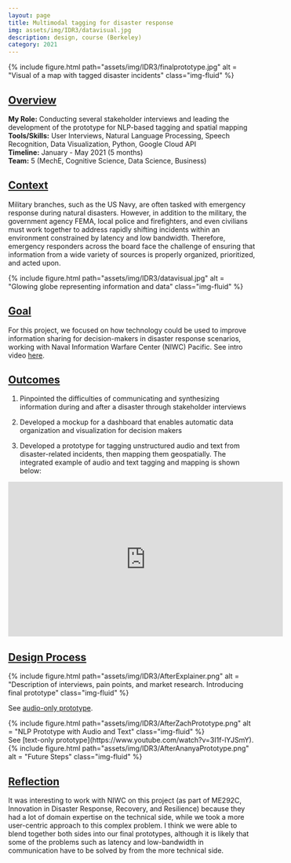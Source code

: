 ```yaml
---
layout: page
title: Multimodal tagging for disaster response
img: assets/img/IDR3/datavisual.jpg
description: design, course (Berkeley)
category: 2021
---
```

<div class="row">
    <div class="w-50 p-3" style="margin:auto">
        {% include figure.html path="assets/img/IDR3/finalprototype.jpg" alt = "Visual of a map with tagged disaster incidents" class="img-fluid" %}
    </div>
</div>

## <u>Overview</u>
**My Role:** Conducting several stakeholder interviews and leading the development of the prototype for NLP-based tagging and spatial mapping   
**Tools/Skills:** User Interviews, Natural Language Processing, Speech Recognition, Data Visualization, Python, Google Cloud API    
**Timeline:** January - May 2021 (5 months)    
**Team:** 5 (MechE, Cognitive Science, Data Science, Business)   

## <u>Context</u>
Military branches, such as the US Navy, are often tasked with emergency response during natural disasters. However, in addition to the military, the government agency FEMA, local police and firefighters, and even civilians must work together to address rapidly shifting incidents within an environment constrained by latency and low bandwidth. Therefore, emergency responders across the board face the challenge of ensuring that information from a wide variety of sources is properly organized, prioritized, and acted upon. 

<div class="row">
    <div class="w-50 p-3" style="margin:auto">
        {% include figure.html path="assets/img/IDR3/datavisual.jpg" alt = "Glowing globe representing information and data" class="img-fluid" %}
    </div>
</div>

## <u>Goal</u>
For this project, we focused on how technology could be used to improve information sharing for decision-makers in disaster response scenarios, working with Naval Information Warfare Center (NIWC) Pacific.
See intro video [here](https://www.youtube.com/watch?v=Ht6Z9KFl1yE). 

## <u>Outcomes</u>
1) Pinpointed the difficulties of communicating and synthesizing information during and after a disaster through stakeholder interviews

2) Developed a mockup for a dashboard that enables automatic data organization and visualization for decision makers

3) Developed a prototype for tagging unstructured audio and text from disaster-related incidents, then mapping them geospatially. The integrated example of audio and text tagging and mapping is shown below:
<iframe width="560" height="315" src="https://www.youtube.com/embed/v3BKnIvi7BM" frameborder="0" allow="accelerometer; autoplay; clipboard-write; encrypted-media; gyroscope; picture-in-picture" allowfullscreen></iframe>

## <u>Design Process</u>
<div class="row">
    <div class="col-sm mt-3 mt-md-0">
        {% include figure.html path="assets/img/IDR3/AfterExplainer.png" alt = "Description of interviews, pain points, and market research. Introducing final prototype" class="img-fluid" %}
    </div>
</div>

See [audio-only prototype](https://www.youtube.com/watch?v=zcWoiJ9FfkA).
<div class="row">
    <div class="col-sm mt-3 mt-md-0">
        {% include figure.html path="assets/img/IDR3/AfterZachPrototype.png" alt = "NLP Prototype with Audio and Text" class="img-fluid" %}
    </div>
</div>
See [text-only prototype](https://www.youtube.com/watch?v=3I1f-lYJSmY). 
<div class="row">
    <div class="col-sm mt-3 mt-md-0">
        {% include figure.html path="assets/img/IDR3/AfterAnanyaPrototype.png" alt = "Future Steps" class="img-fluid" %}
    </div>
</div> 

## <u>Reflection</u>
It was interesting to work with NIWC on this project (as part of ME292C, Innovation in Disaster Response, Recovery, and Resilience) because they had a lot of domain expertise on the technical side, while we took a more user-centric approach to this complex problem. I think we were able to blend together both sides into our final prototypes, although it is likely that some of the problems such as latency and low-bandwidth in communication have to be solved by from the more technical side.
